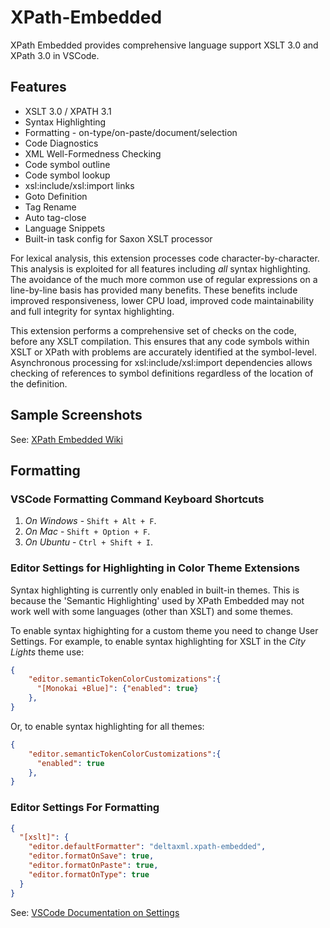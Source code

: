 # XPath-Embedded

XPath Embedded provides comprehensive language support XSLT 3.0 and XPath 3.0 in VSCode.

## Features

 - XSLT 3.0 / XPATH 3.1
 - Syntax Highlighting
 - Formatting - on-type/on-paste/document/selection
 - Code Diagnostics
 - XML Well-Formedness Checking
 - Code symbol outline
 - Code symbol lookup
 - xsl:include/xsl:import links
 - Goto Definition
 - Tag Rename
 - Auto tag-close
 - Language Snippets
 - Built-in task config for Saxon XSLT processor
 
For lexical analysis, this extension processes code character-by-character. This analysis is exploited for all features including *all* syntax highlighting. The avoidance of the much more common use of regular expressions on a line-by-line basis has provided many benefits. These benefits include improved responsiveness, lower CPU load, improved code maintainability and full integrity for syntax highlighting.

This extension performs a comprehensive set of checks on the code, before any XSLT compilation. This ensures that any code symbols within XSLT or XPath with problems are accurately identified at the symbol-level. Asynchronous processing for xsl:include/xsl:import dependencies allows checking of references to symbol definitions regardless of the location of the definition.

## Sample Screenshots

See: [XPath Embedded Wiki](https://github.com/DeltaXML/vscode-xslt-tokenizer/wiki/)

## Formatting

### VSCode Formatting Command Keyboard Shortcuts
1. *On Windows* - ```Shift + Alt + F```.
2. *On Mac* - ```Shift + Option + F```.
3. *On Ubuntu* - ```Ctrl + Shift + I```.

### Editor Settings for Highlighting in Color Theme Extensions

Syntax highlighting is currently only enabled in built-in themes. This is because the 'Semantic Highlighting' used by XPath Embedded may not work well with some languages (other than XSLT) and some themes.

To enable syntax highighting for a custom theme you need to change User Settings. For example, to enable syntax highlighting for XSLT in the *City Lights* theme use:
```json
{
    "editor.semanticTokenColorCustomizations":{
      "[Monokai +Blue]": {"enabled": true}
    },
}
  ```

Or, to enable syntax highlighting for all themes:

```json
{
    "editor.semanticTokenColorCustomizations":{
      "enabled": true
    },
}
  ```

### Editor Settings For Formatting
```json
{
  "[xslt]": {
    "editor.defaultFormatter": "deltaxml.xpath-embedded",
    "editor.formatOnSave": true,
    "editor.formatOnPaste": true,
    "editor.formatOnType": true
  }
}
```
See: [VSCode Documentation on Settings](https://code.visualstudio.com/docs/getstarted/settings)


